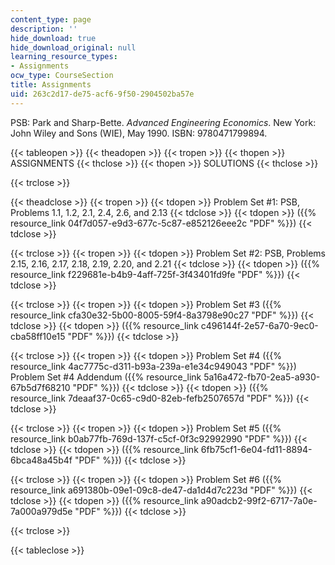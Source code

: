 ```yaml
---
content_type: page
description: ''
hide_download: true
hide_download_original: null
learning_resource_types:
- Assignments
ocw_type: CourseSection
title: Assignments
uid: 263c2d17-de75-acf6-9f50-2904502ba57e
---
```


PSB: Park and Sharp-Bette. _Advanced Engineering Economics_. New York: John Wiley and Sons (WIE), May 1990. ISBN: 9780471799894.

{{< tableopen >}}
{{< theadopen >}}
{{< tropen >}}
{{< thopen >}}
ASSIGNMENTS
{{< thclose >}}
{{< thopen >}}
SOLUTIONS
{{< thclose >}}

{{< trclose >}}

{{< theadclose >}}
{{< tropen >}}
{{< tdopen >}}
Problem Set #1: PSB, Problems 1.1, 1.2, 2.1, 2.4, 2.6, and 2.13
{{< tdclose >}}
{{< tdopen >}}
({{% resource_link 04f7d057-e9d3-677c-5c87-e852126eee2c "PDF" %}})
{{< tdclose >}}

{{< trclose >}}
{{< tropen >}}
{{< tdopen >}}
Problem Set #2: PSB, Problems 2.15, 2.16, 2.17, 2.18, 2.19, 2.20, and 2.21
{{< tdclose >}}
{{< tdopen >}}
({{% resource_link f229681e-b4b9-4aff-725f-3f43401fd9fe "PDF" %}})
{{< tdclose >}}

{{< trclose >}}
{{< tropen >}}
{{< tdopen >}}
Problem Set #3 ({{% resource_link cfa30e32-5b00-8005-59f4-8a3798e90c27 "PDF" %}})
{{< tdclose >}}
{{< tdopen >}}
({{% resource_link c496144f-2e57-6a70-9ec0-cba58ff10e15 "PDF" %}})
{{< tdclose >}}

{{< trclose >}}
{{< tropen >}}
{{< tdopen >}}
Problem Set #4 ({{% resource_link 4ac7775c-d311-b93a-239a-e1e34c949043 "PDF" %}})  
Problem Set #4 Addendum ({{% resource_link 5a16a472-fb70-2ea5-a930-67b5d7f68210 "PDF" %}})
{{< tdclose >}}
{{< tdopen >}}
({{% resource_link 7deaaf37-0c65-c9d0-82eb-fefb2507657d "PDF" %}})
{{< tdclose >}}

{{< trclose >}}
{{< tropen >}}
{{< tdopen >}}
Problem Set #5 ({{% resource_link b0ab77fb-769d-137f-c5cf-0f3c92992990 "PDF" %}})
{{< tdclose >}}
{{< tdopen >}}
({{% resource_link 6fb75cf1-6e04-fd11-8894-6bca48a45b4f "PDF" %}})
{{< tdclose >}}

{{< trclose >}}
{{< tropen >}}
{{< tdopen >}}
Problem Set #6 ({{% resource_link a691380b-09e1-09c8-de47-da1d4d7c223d "PDF" %}})
{{< tdclose >}}
{{< tdopen >}}
({{% resource_link a90adcb2-99f2-6717-7a0e-7a000a979d5e "PDF" %}})
{{< tdclose >}}

{{< trclose >}}

{{< tableclose >}}